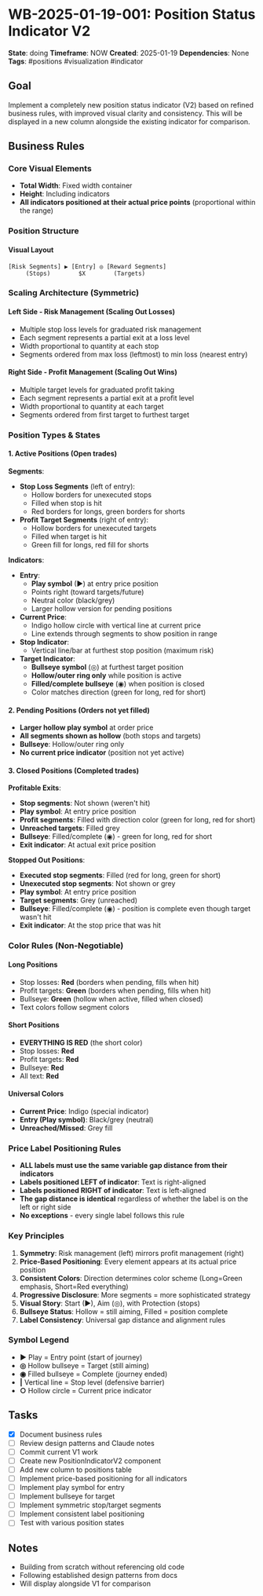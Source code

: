 # WB-2025-01-19-001: Position Status Indicator V2

**State**: doing
**Timeframe**: NOW
**Created**: 2025-01-19
**Dependencies**: None
**Tags**: #positions #visualization #indicator

## Goal
Implement a completely new position status indicator (V2) based on refined business rules, with improved visual clarity and consistency. This will be displayed in a new column alongside the existing indicator for comparison.

## Business Rules

### Core Visual Elements
- **Total Width**: Fixed width container
- **Height**: Including indicators
- **All indicators positioned at their actual price points** (proportional within the range)

### Position Structure

#### Visual Layout
```
[Risk Segments] ▶ [Entry] ◎ [Reward Segments]
     (Stops)        $X        (Targets)
```

### Scaling Architecture (Symmetric)

#### **Left Side - Risk Management (Scaling Out Losses)**
- Multiple stop loss levels for graduated risk management
- Each segment represents a partial exit at a loss level
- Width proportional to quantity at each stop
- Segments ordered from max loss (leftmost) to min loss (nearest entry)

#### **Right Side - Profit Management (Scaling Out Wins)**
- Multiple target levels for graduated profit taking
- Each segment represents a partial exit at a profit level
- Width proportional to quantity at each target
- Segments ordered from first target to furthest target

### Position Types & States

#### 1. **Active Positions** (Open trades)

**Segments**:
- **Stop Loss Segments** (left of entry):
  - Hollow borders for unexecuted stops
  - Filled when stop is hit
  - Red borders for longs, green borders for shorts
- **Profit Target Segments** (right of entry):
  - Hollow borders for unexecuted targets
  - Filled when target is hit
  - Green fill for longs, red fill for shorts

**Indicators**:
- **Entry**:
  - **Play symbol** (▶) at entry price position
  - Points right (toward targets/future)
  - Neutral color (black/grey)
  - Larger hollow version for pending positions
- **Current Price**:
  - Indigo hollow circle with vertical line at current price
  - Line extends through segments to show position in range
- **Stop Indicator**:
  - Vertical line/bar at furthest stop position (maximum risk)
- **Target Indicator**:
  - **Bullseye symbol** (◎) at furthest target position
  - **Hollow/outer ring only** while position is active
  - **Filled/complete bullseye** (◉) when position is closed
  - Color matches direction (green for long, red for short)

#### 2. **Pending Positions** (Orders not yet filled)
- **Larger hollow play symbol** at order price
- **All segments shown as hollow** (both stops and targets)
- **Bullseye**: Hollow/outer ring only
- **No current price indicator** (position not yet active)

#### 3. **Closed Positions** (Completed trades)

**Profitable Exits**:
- **Stop segments**: Not shown (weren't hit)
- **Play symbol**: At entry price position
- **Profit segments**: Filled with direction color (green for long, red for short)
- **Unreached targets**: Filled grey
- **Bullseye**: Filled/complete (◉) - green for long, red for short
- **Exit indicator**: At actual exit price position

**Stopped Out Positions**:
- **Executed stop segments**: Filled (red for long, green for short)
- **Unexecuted stop segments**: Not shown or grey
- **Play symbol**: At entry price position
- **Target segments**: Grey (unreached)
- **Bullseye**: Filled/complete (◉) - position is complete even though target wasn't hit
- **Exit indicator**: At the stop price that was hit

### Color Rules (Non-Negotiable)

#### **Long Positions**
- Stop losses: **Red** (borders when pending, fills when hit)
- Profit targets: **Green** (borders when pending, fills when hit)
- Bullseye: **Green** (hollow when active, filled when closed)
- Text colors follow segment colors

#### **Short Positions**
- **EVERYTHING IS RED** (the short color)
- Stop losses: **Red**
- Profit targets: **Red**
- Bullseye: **Red**
- All text: **Red**

#### **Universal Colors**
- **Current Price**: Indigo (special indicator)
- **Entry (Play symbol)**: Black/grey (neutral)
- **Unreached/Missed**: Grey fill

### Price Label Positioning Rules
- **ALL labels must use the same variable gap distance from their indicators**
- **Labels positioned LEFT of indicator**: Text is right-aligned
- **Labels positioned RIGHT of indicator**: Text is left-aligned
- **The gap distance is identical** regardless of whether the label is on the left or right side
- **No exceptions** - every single label follows this rule

### Key Principles
1. **Symmetry**: Risk management (left) mirrors profit management (right)
2. **Price-Based Positioning**: Every element appears at its actual price position
3. **Consistent Colors**: Direction determines color scheme (Long=Green emphasis, Short=Red everything)
4. **Progressive Disclosure**: More segments = more sophisticated strategy
5. **Visual Story**: Start (▶), Aim (◎), with Protection (stops)
6. **Bullseye Status**: Hollow = still aiming, Filled = position complete
7. **Label Consistency**: Universal gap distance and alignment rules

### Symbol Legend
- **▶** Play = Entry point (start of journey)
- **◎** Hollow bullseye = Target (still aiming)
- **◉** Filled bullseye = Complete (journey ended)
- **|** Vertical line = Stop level (defensive barrier)
- **○** Hollow circle = Current price indicator

## Tasks
- [x] Document business rules
- [ ] Review design patterns and Claude notes
- [ ] Commit current V1 work
- [ ] Create new PositionIndicatorV2 component
- [ ] Add new column to positions table
- [ ] Implement price-based positioning for all indicators
- [ ] Implement play symbol for entry
- [ ] Implement bullseye for target
- [ ] Implement symmetric stop/target segments
- [ ] Implement consistent label positioning
- [ ] Test with various position states

## Notes
- Building from scratch without referencing old code
- Following established design patterns from docs
- Will display alongside V1 for comparison